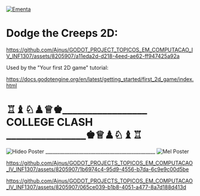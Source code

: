 
[![Ementa](https://github.com/Ajnus/GODOT_PROJECT_TOPICOS_EM_COMPUTACAO_IV_INF1307/assets/8205907/7bf36f3e-561c-4a6a-bf5f-750ef979b341)](https://www.youtube.com/watch?v=dxHNQQasJBE)


# Dodge the Creeps 2D:

https://github.com/Ajnus/GODOT_PROJECT_TOPICOS_EM_COMPUTACAO_IV_INF1307/assets/8205907/a11eda2d-d218-4eed-ae62-ff947425a92a


Used by the "Your first 2D game" tutorial:

https://docs.godotengine.org/en/latest/getting_started/first_2d_game/index.html

# ♖♝♘♟♕♚_________________ COLLEGE CLASH ________________♚♕♟♘♝♖

![Hideo Poster](https://github.com/Professor-Augusto-Baffa/COLLEGE_CLASH/assets/8205907/660915ae-a873-44a5-9cab-5acd8bd0f92f) ______________________________________________ ![Mel Poster](https://github.com/Professor-Augusto-Baffa/COLLEGE_CLASH/assets/8205907/95199294-22b2-46c0-842e-62c328bd0bd4)

https://github.com/Ajnus/GODOT_PROJECTS_TOPICOS_EM_COMPUTACAO_IV_INF1307/assets/8205907/1b6974c4-95d9-4556-b7da-6c9e9c00d5be

https://github.com/Ajnus/GODOT_PROJECTS_TOPICOS_EM_COMPUTACAO_IV_INF1307/assets/8205907/065ce039-b1b8-4051-a477-8a7d188d413d

